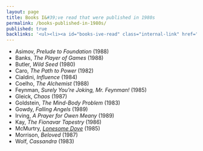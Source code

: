```yaml
---
layout: page
title: Books I&#39;ve read that were published in 1980s
permalink: /books-published-in-1980s/
published: true
backlinks: '<ul><li><a id="books-ive-read" class="internal-link" href="/books-ive-read/">Books I&#39;ve read</a></li></ul>'
---
```


* Asimov, _Prelude to Foundation_ (1988) 
* Banks, _The Player of Games_ (1988) 
* Butler, _Wild Seed_ (1980) 
* Caro, _The Path to Power_ (1982) 
* Cialdini, _Influence_ (1984) 
* Coelho, _The Alchemist_ (1988) 
* Feynman, _Surely You're Joking, Mr. Feynman!_ (1985) 
* Gleick, _Chaos_ (1987) 
* Goldstein, _The Mind-Body Problem_ (1983) 
* Gowdy, _Falling Angels_ (1989) 
* Irving, _A Prayer for Owen Meany_ (1989) 
* Kay, _The Fionavar Tapestry_ (1986) 
* McMurtry, _<a id="mcmurtry-lonesome-dove" class="internal-link" href="/mcmurtry-lonesome-dove/">Lonesome Dove</a>_ (1985) 
* Morrison, _Beloved_ (1987) 
* Wolf, _Cassandra_ (1983) 
